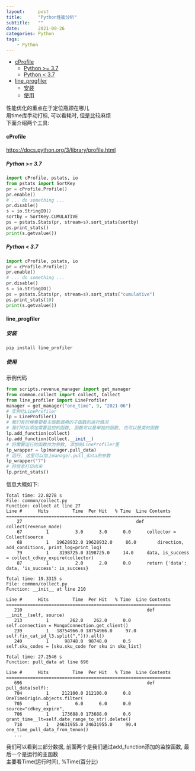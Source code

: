 ```yaml
---
layout:     post
title:      "Python性能分析"
subtitle:   ""
date:       2021-09-26
categories: Python
tags:
    - Python
---
```


<!-- TOC -->

- [cProfile](#cprofile)
  - [Python >= 3.7](#python--37)
  - [Python < 3.7](#python--37-1)
- [line_progfiler](#line_progfiler)
  - [安装](#安装)
  - [使用](#使用)

<!-- /TOC -->

性能优化的重点在于定位瓶颈在哪儿  
用time库手动打标, 可以看耗时, 但是比较麻烦  
下面介绍两个工具:

<a id="markdown-cprofile" name="cprofile"></a>
#### cProfile

<https://docs.python.org/3/library/profile.html>

<a id="markdown-python--37" name="python--37"></a>
##### Python >= 3.7

```python
import cProfile, pstats, io
from pstats import SortKey
pr = cProfile.Profile()
pr.enable()
# ... do something ...
pr.disable()
s = io.StringIO()
sortby = SortKey.CUMULATIVE
ps = pstats.Stats(pr, stream=s).sort_stats(sortby)
ps.print_stats()
print(s.getvalue())
```

<a id="markdown-python--37" name="python--37"></a>
##### Python < 3.7

```python
import cProfile, pstats, io
pr = cProfile.Profile()
pr.enable()
# ... do something ...
pr.disable()
s = io.StringIO()
ps = pstats.Stats(pr, stream=s).sort_stats("cumulative")
ps.print_stats(10)
print(s.getvalue())
```

<a id="markdown-line_progfiler" name="line_progfiler"></a>
#### line_progfiler

<a id="markdown-安装" name="安装"></a>
##### 安装

`pip install line_profiler`

<a id="markdown-使用" name="使用"></a>
##### 使用

示例代码
```python
from scripts.revenue_manager import get_manager 
from common.collect import collect, Collect
from line_profiler import LineProfiler
manager = get_manager("one_time", 9, "2021-06")
# 实例化LineProfiler
lp = LineProfiler()
# 我们有时候需要看主函数调用的子函数的运行情况
# 我们可以添加需要监控的函数, 函数可以是单独的函数, 也可以是类的函数
lp.add_function(collect)
lp.add_function(Collect.__init__)
# 将需要运行的函数作为参数, 添加到LineProfiler里
lp_wrapper = lp(manager.pull_data)
# 运行, 这里可以加上manager.pull_data的参数
lp_wrapper("7")
# 将信息打印出来
lp.print_stats()
```
信息大概如下:
```
Total time: 22.8278 s
File: common/collect.py
Function: collect at line 27
Line #      Hits         Time  Per Hit   % Time  Line Contents
==============================================================
    27                                           def collect(revenue_mode)
    67         1          3.0      3.0      0.0      collector = Collect(source
    68         1   19628932.0 19628932.0     86.0        direction, add_conditions, print_log=print_log)
    79         1    3198725.0 3198725.0     14.0     data, is_success = collect_cdkey_expire(collector)
    87         1          2.0      2.0      0.0      return {'data': data, 'is_success': is_success}

Total time: 19.3315 s
File: common/collect.py
Function: __init__ at line 210

Line #      Hits         Time  Per Hit   % Time  Line Contents
==============================================================
   210                                               def __init__(self, source)
   213         1        262.0    262.0      0.0          self.connection = MongoConnection.get_client()
   239         1   18754966.0 18754966.0     97.0        self.fin_cat_id_l3.split(","))).all()
   240         1      98748.0  98748.0      0.5          self.sku_codes = [sku.sku_code for sku in sku_list]

Total time: 27.2546 s
Function: pull_data at line 696

Line #      Hits         Time  Per Hit   % Time  Line Contents
==============================================================
   696                                               def pull_data(self):
   704         1     212100.0 212100.0      0.8          OneTimeOrigin.objects.filter(
   705         1          6.0      6.0      0.0              source="cdkey_expire",
   706         1     173688.0 173688.0      0.6              grant_time__lt=self.date_range_to_str).delete()
   718         1   24631955.0 24631955.0     90.4          one_time_pull_data_from_tenon()
   ...
```
我们可以看到三部分数据, 前面两个是我们通过add_function添加的监控函数, 最后一个是运行的主函数  
主要看Time(运行时间), %Time(百分比)
